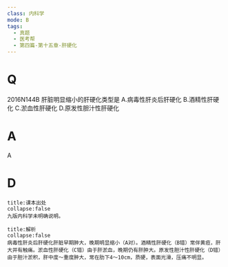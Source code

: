 ```yaml
---
class: 内科学
mode: B
tags:
  - 真题
  - 医考帮
  - 第四篇-第十五章-肝硬化
---
```


# Q
2016N144B 肝脏明显缩小的肝硬化类型是
A.病毒性肝炎后肝硬化
B.酒精性肝硬化
C.淤血性肝硬化
D.原发性胆汁性肝硬化

# A
A
# D
```ad-note
title:课本出处
collapse:false
九版内科学未明确说明。
```

```ad-summary
title:解析
collapse:false
病毒性肝炎后肝硬化肝脏早期肿大，晚期明显缩小（A对）。酒精性肝硬化（B错）常伴黄疸，肝大并有触痛。淤血性肝硬化（C错）由于肝淤血，晚期仍有肝肿大。原发性胆汁性肝硬化（D错）由于胆汁淤积，肝中度～重度肿大，常在肋下4～10cm，质硬，表面光滑，压痛不明显。
```

